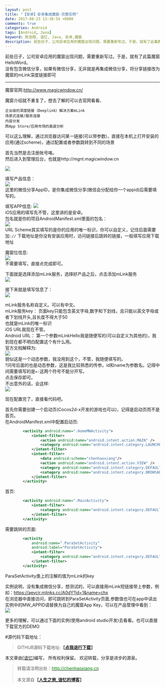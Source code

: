 ```yaml
---
layout: post
title: "【安卓】安卓集成魔窗-完整实例"
date: 2017-08-23 13:38:54 +0800
comments: true
categories: Android
tags: [Android, Java]
keyword: 陈浩翔, 谙忆, Java, 安卓,魔窗
description: 前些日子，公司安卓应用的魔窗出现问题，需要重新写过。于是，就有了此篇魔窗HelloWord。没有包含微信分享，如果有微信分享，无非就是再集成微信分享，将分享链接改为魔窗的mLink深度链接即可  
---
```


前些日子，公司安卓应用的魔窗出现问题，需要重新写过。于是，就有了此篇魔窗HelloWord。   
没有包含微信分享，如果有微信分享，无非就是再集成微信分享，将分享链接改为魔窗的mLink深度链接即可  

<!-- more -->
----------

魔窗官网:http://www.magicwindow.cn/

魔窗介绍就不重复了，想去了解的可以去官网看看、  
```
企业级的深度链接（Deeplink）解决方案mLink
场景式连接/服务连接
内容分发
跨App Store/应用市场的渠道分析
```

可以这么理解，通过浏览器访问某一链接(可以带参数)，直接在本机上打开安装的应用(通过scheme)，通过配置或者参数跳转到不同的场景  

首先当然是去注册账号咯。   
然后进入到管理后台，也就是http://mgnt.magicwindow.cn  

![](http://i.imgur.com/9d9Zn1E.png)  

填写产品信息：  
![](http://i.imgur.com/O0xpipe.png)  
这里的微信分享AppID，是你集成微信分享(微信会分配给你一个appid)后需要填写的。  

填写APP信息:
![](http://i.imgur.com/4OK2wSh.png)  
iOS应用的填写先不管，这里讲的是安卓。  
包名就是你的项目AndroidManifest.xml里面的包名：  
![](http://i.imgur.com/LwT2SXa.png)  
URL Scheme其实填写的是你的应用的唯一标识，你可以自定义，记住后面需要加```://```
下载地址是你没有安装应用时，访问链接后跳转的链接，一般填写应用下载地址  

魔窗位信息:  
![](http://i.imgur.com/wHpDWIO.png)  
不需要填写，直接点完成即可。  

下面就是选择添加mLink服务，选择好产品之后，点击添加mLink服务  
![](http://i.imgur.com/N2B1kxL.png)  

接下来就是填写信息了：  
![](http://i.imgur.com/Ml1sLgh.png)  

mLink服务名称自定义。可以有中文。  
mLink服务key： 页面key只能包含英文字母,数字和下划线，且只能以英文字母或者下划线开头,且长度不得大于50  
也就是mLink的唯一标识  
iOS URL我现在不管。  
Android URL： 第一个参数mLinkHello我是随便写的(可以自定义为其他的)，我到现在都不明白配置这个有什么用。  
官方文档解释为:  
![](http://i.imgur.com/zpUfGIi.png)  
貌似这是一个动态参数，我没用到这个，不管，我随便填写的。  
?问号后面的也是动态参数，这是我比较熟悉的传参。id和name为参数名。记得中间需要填写的是```=:```这两个符号不能分开写。  
点击保存即可。  
不出意外的话，会这样:  
![](http://i.imgur.com/nDlsJxM.png)  

现在配置完了，直接看代码吧。  

首先你需要创建一个启动页(Cocos2d-x开发的游戏也可以)，记得是启动页而不是首页。  
在AndroidManifest.xml中配置启动页:  
```xml
        <activity android:name=".HomeMWActivity">
            <intent-filter>
                <action android:name="android.intent.action.MAIN" />
                <category android:name="android.intent.category.LAUNCHER" />
            </intent-filter>
            <intent-filter>
                <data android:scheme="chenhaoxiang"/>
                <action android:name="android.intent.action.VIEW" />
                <category android:name="android.intent.category.DEFAULT" />
                <category android:name="android.intent.category.BROWSABLE" />
            </intent-filter>
        </activity>
```
首页:  
```xml
        <activity android:name=".MainActivity">
            <intent-filter>
                <category android:name="android.intent.category.DEFAULT"/>
            </intent-filter>
        </activity>
```
需要跳转的页面:
```xml
        <activity
            android:name=".ParaSetActivity"
            android:label="ParaSetActivity">
            <intent-filter>
                <category android:name="android.intent.category.DEFAULT"/>
            </intent-filter>
        </activity>
```
ParaSetActivity类上的注解的值为mLink的key  

实例说明，没有集成微信分享，想测试的，可以直接用mLink短链接带上参数，例如：https://aevcir.mlinks.cc/A0dY?id=1&name=chx  
在浏览器中直接访问，即可跳转到ParaSetActivity页面,参数值也可在app中读出  
实例中的MW_APPID请替换为自己的魔窗App Key，可以在产品管理中看到：  
![](http://i.imgur.com/i6h5nAB.png)  

更多的理解，可以通过下面的实例(使用android studio开发)去看看。也可以直接下载官方的DEMO  

#源代码下载地址：
<blockquote cite='陈浩翔'>
GITHUB源码下载地址:<strong>【<a href='http://chenhaoxiang.cn' target='_blank'>点我进行下载</a>】</strong></p>
</blockquote>


本文章由<a href="http://chenhaoxiang.cn/">[谙忆]</a>编写， 所有权利保留。 
欢迎转载，分享是进步的源泉。
<blockquote cite='陈浩翔'>
<p background-color='#D3D3D3'>转载请注明出处：<a href='http://chenhaoxiang.cn'><font color="green">http://chenhaoxiang.cn</font></a><br><br>
本文源自<strong>【<a href='http://chenhaoxiang.cn' target='_blank'>人生之旅_谙忆的博客</a>】</strong></p>
</blockquote>
